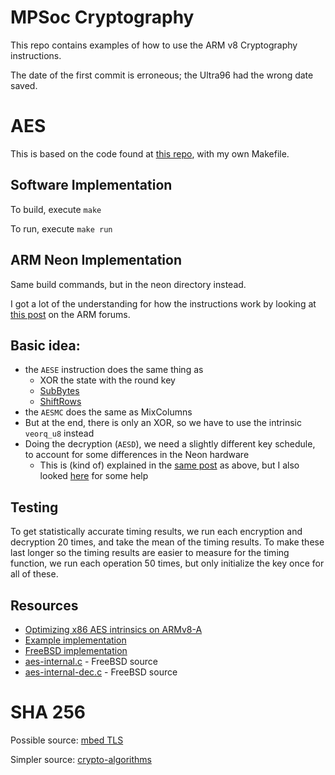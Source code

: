 MPSoc Cryptography
=======================

This repo contains examples of how to use the ARM v8 Cryptography instructions.

The date of the first commit is erroneous; the Ultra96 had the wrong date saved.


AES
====

This is based on the code found at [this repo](https://github.com/kokke/tiny-AES-c), with my own Makefile.

Software Implementation
------------------------

To build, execute `make`

To run, execute `make run`


ARM Neon Implementation
-------------------------

Same build commands, but in the neon directory instead.

I got a lot of the understanding for how the instructions work by looking at [this post](https://community.arm.com/developer/tools-software/tools/b/tools-software-ides-blog/posts/porting-putty-to-windows-on-arm) on the ARM forums.

Basic idea:
-----------

- the `AESE` instruction does the same thing as
  - XOR the state with the round key
  - [SubBytes](https://developer.arm.com/docs/ddi0596/e/shared-pseudocode-functions/shared-functionscrypto-pseudocode#impl-shared.AESSubBytes.1)
  - [ShiftRows](https://developer.arm.com/docs/ddi0596/e/shared-pseudocode-functions/shared-functionscrypto-pseudocode#impl-shared.AESShiftRows.1)
- the `AESMC` does the same as MixColumns
- But at the end, there is only an XOR, so we have to use the intrinsic `veorq_u8` instead
- Doing the decryption (`AESD`), we need a slightly different key schedule, to account for some differences in the Neon hardware
  - This is (kind of) explained in the [same post](https://community.arm.com/developer/tools-software/tools/b/tools-software-ides-blog/posts/porting-putty-to-windows-on-arm) as above, but I also looked [here](https://github.com/freebsd/freebsd/blob/b25216505e3b0336ead4a0b98046ace71a7d58da/contrib/wpa/src/crypto/aes-internal-dec.c) for some help

Testing
--------

To get statistically accurate timing results, we run each encryption and decryption 20 times, and take the mean of the timing results.  To make these last longer so the timing results are easier to measure for the timing function, we run each operation 50 times, but only initialize the key once for all of these.


Resources
------------

- [Optimizing x86 AES intrinsics on ARMv8-A](https://blog.michaelbrase.com/2018/06/04/optimizing-x86-aes-intrinsics-on-armv8-a/)
- [Example implementation](https://botan.randombit.net/doxygen/aes__armv8_8cpp_source.html)
- [FreeBSD implementation](https://reviews.freebsd.org/D8297)
- [aes-internal.c](https://github.com/freebsd/freebsd/blob/1d6e4247415d264485ee94b59fdbc12e0c566fd0/contrib/wpa/src/crypto/aes-internal.c) - FreeBSD source
- [aes-internal-dec.c](https://github.com/freebsd/freebsd/blob/b25216505e3b0336ead4a0b98046ace71a7d58da/contrib/wpa/src/crypto/aes-internal-dec.c) - FreeBSD source



SHA 256
=========

Possible source: [mbed TLS](https://tls.mbed.org/sha-256-source-code)

Simpler source: [crypto-algorithms](https://github.com/B-Con/crypto-algorithms)
